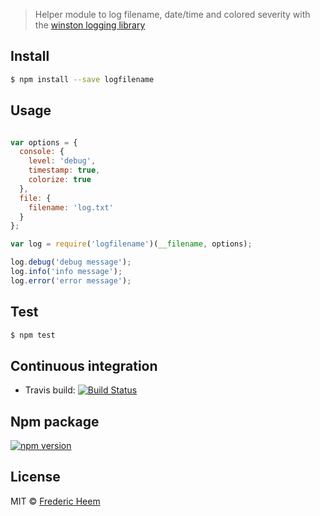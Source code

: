 
> Helper module to log filename, date/time  and colored severity with the [winston logging library](https://github.com/winstonjs/winston)


## Install

```sh
$ npm install --save logfilename
```


## Usage

```js

var options = {
  console: {
    level: 'debug',
    timestamp: true,
    colorize: true
  },
  file: {
    filename: 'log.txt'
  }
};

var log = require('logfilename')(__filename, options);

log.debug('debug message');
log.info('info message');
log.error('error message');
```

## Test

```sh
$ npm test
```

## Continuous integration

* Travis build: [![Build Status](https://travis-ci.org/FredericHeem/logfilename.svg?branch=master)](https://travis-ci.org/FredericHeem/logfilename)

## Npm package

[![npm version](https://badge.fury.io/js/logfilename.svg)](http://badge.fury.io/js/logfilename)

## License

MIT © [Frederic Heem](https://github.com/FredericHeem/)
